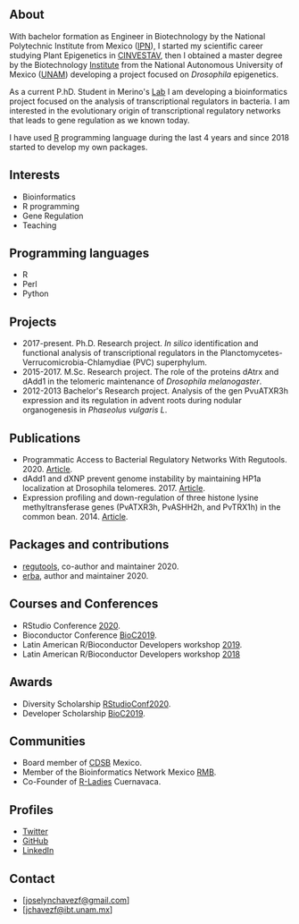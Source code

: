 ## About
With bachelor formation as Engineer in Biotechnology by the National Polytechnic Institute from Mexico ([IPN](http://www.upiig.ipn.mx)), I started my scientific career studying Plant Epigenetics in [CINVESTAV](http://www.ira.cinvestav.mx), then I obtained a master degree by the Biotechnology [Institute](http://www.ibt.unam.mx) from the National Autonomous University of Mexico ([UNAM](http://www.unam.mx)) developing a project focused on _Drosophila_ epigenetics. 

As a current P.hD. Student in Merino's [Lab](https://biocomputo.ibt.unam.mx) I am developing a bioinformatics project focused on the analysis of transcriptional regulators in bacteria. I am interested in the evolutionary origin of transcriptional regulatory networks that leads to gene regulation as we known today. 

I have used [R](https://www.r-project.org) programming language during the last 4 years and since 2018 started to develop my own packages.

## Interests

- Bioinformatics
- R programming
- Gene Regulation
- Teaching

## Programming languages
- R
- Perl
- Python

## Projects

- 2017-present. Ph.D. Research project. _In silico_ identification and functional analysis of transcriptional regulators in the Planctomycetes-Verrucomicrobia-Chlamydiae (PVC) superphylum.
- 2015-2017. M.Sc. Research project. The role of the proteins dAtrx and dAdd1 in the telomeric maintenance of _Drosophila melanogaster_.
- 2012-2013 Bachelor's Research project. Analysis of the gen PvuATXR3h expression and its regulation in advent roots during nodular organogenesis in _Phaseolus vulgaris L_.

## Publications

- Programmatic Access to Bacterial Regulatory Networks With Regutools. 2020. [Article](https://academic.oup.com/bioinformatics/article-abstract/doi/10.1093/bioinformatics/btaa575/5861528?redirectedFrom=fulltext).
- dAdd1 and dXNP prevent genome instability by maintaining HP1a localization at Drosophila telomeres. 2017. [Article](https://www.ncbi.nlm.nih.gov/pubmed/28688038).
- Expression profiling and down-regulation of three histone lysine methyltransferase genes (PvATXR3h, PvASHH2h, and PvTRX1h) in the common bean. 2014. [Article](http://www.pomics.com/venegas_8_5_2015_429_440.pdf).

## Packages and contributions

- [regutools](https://bioconductor.org/packages/release/bioc/html/regutools.html), co-author and maintainer 2020.
- [erba](https://github.com/josschavezf/erba), author and maintainer 2020.

## Courses and Conferences

- RStudio Conference [2020](https://rstudio.com/conference/).
- Bioconductor Conference [BioC2019](http://bioc2019.bioconductor.org).
- Latin American R/Bioconductor Developers workshop [2019](https://comunidadbioinfo.github.io/post/building-tidy-tools-cdsb-runconf-2019/#.XV9Aoi3mGlM). 
- Latin American R/Bioconductor Developers workshop [2018](http://www.comunidadbioinfo.org/r-bioconductor-developers-workshop-2018/) 

## Awards

- Diversity Scholarship [RStudioConf2020](https://rstudio.com/conference/).
- Developer Scholarship [BioC2019](http://bioc2019.bioconductor.org).

## Communities

- Board member of [CDSB](https://comunidadbioinfo.github.io) Mexico.
- Member of the Bioinformatics Network Mexico [RMB](https://redmexicanadebioinformatica.org).
- Co-Founder of [R-Ladies](https://twitter.com/RLadiesCuerna) Cuernavaca.

## Profiles

- [Twitter](https://twitter.com/josschavezf1) 
- [GitHub](https://github.com/josschavezf)
- [LinkedIn](https://www.linkedin.com/in/joselyn-chavez-1a31a3125/)

## Contact

- [joselynchavezf@gmail.com]
- [jchavezf@ibt.unam.mx]
